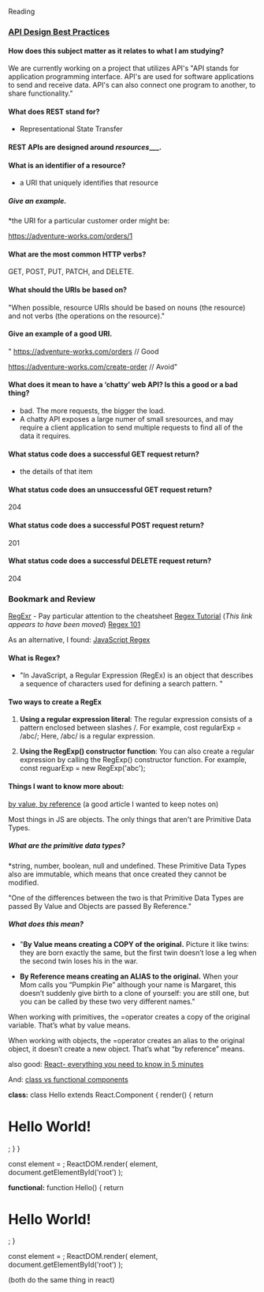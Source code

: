 Reading

### [API Design Best Practices](https://learn.microsoft.com/en-us/azure/architecture/best-practices/api-design)


#### How does this subject matter as it relates to what I am studying?
We are currently working on a project that utilizes API's
 "API stands for application programming interface. API's are used for software applications to send and receive data. API's can also connect one program to another, to share functionality."


#### What does REST stand for?
* Representational State Transfer

#### REST APIs are designed around *resources*___.

#### What is an identifier of a resource? 
* a URI that uniquely identifies that resource

##### *Give an example.*

*the URI for a particular customer order might be:

https://adventure-works.com/orders/1


#### What are the most common HTTP verbs?
GET, POST, PUT, PATCH, and DELETE.

#### What should the URIs be based on?
"When possible, resource URIs should be based on nouns (the resource) and not verbs (the operations on the resource)."



#### Give an example of a good URI.
"
https://adventure-works.com/orders // Good

https://adventure-works.com/create-order // Avoid"

#### What does it mean to have a ‘chatty’ web API? Is this a good or a bad thing?
* bad. The more requests, the bigger the load.
* A chatty API exposes a large numer of small sresources, and may require a client application to send multiple requests to find all of the data it requires. 


#### What status code does a successful GET request return?
* the details of that item

#### What status code does an unsuccessful GET request return?
204

#### What status code does a successful POST request return?
201

#### What status code does a successful DELETE request return?
204

### Bookmark and Review

[RegExr](https://regexr.com/) - Pay particular attention to the cheatsheet
[Regex Tutorial](https://medium.com/factory-mind/regex-tutorial-a-simple-cheatsheet-by-examples-649dc1c3f285)
(*This link appears to have been moved*)
[Regex 101](https://regex101.com/)

As an alternative, I found:
[JavaScript Regex](https://www.programiz.com/javascript/regex#:~:text=In%20JavaScript%2C%20a%20Regular%20Expression,a%20and%20ending%20with%20s%20.)

#### What is Regex?
* "In JavaScript, a Regular Expression (RegEx) is an object that describes a sequence of characters used for defining a search pattern. "

#### Two ways to create a RegEx
1. **Using a regular expression literal**:
The regular expression consists of a pattern enclosed between slashes /. For example,
cost regularExp = /abc/;
Here, /abc/ is a regular expression.

2. **Using the RegExp() constructor function**:
You can also create a regular expression by calling the RegExp() constructor function. For example,
const reguarExp = new RegExp('abc');


#### Things I want to know more about:
[by value, by reference](https://hackernoon.com/grasp-by-value-and-by-reference-in-javascript-7ed75efa1293)
(a good article I wanted to keep notes on)

Most things in JS are objects. The only things that aren't are Primitive Data Types.
##### What are the primitive data types?
*string, number, boolean, null and undefined. These Primitive Data Types also are immutable, which means that once created they cannot be modified.

"One of the differences between the two is that Primitive Data Types are passed By Value and Objects are passed By Reference."

##### What does this mean?
* "**By Value means creating a COPY of the original.** Picture it like twins: they are born exactly the same, but the first twin doesn’t lose a leg when the second twin loses his in the war.

* **By Reference means creating an ALIAS to the original.** When your Mom calls you “Pumpkin Pie” although your name is Margaret, this doesn’t suddenly give birth to a clone of yourself: you are still one, but you can be called by these two very different names."

When working with primitives, the =operator creates a copy of the original variable. That’s what by value means.

When working with objects, the =operator creates an alias to the original object, it doesn’t create a new object. That’s what “by reference” means.


also good:
[React- everything you need to know in 5 minutes](https://hackernoon.com/react-everything-you-need-to-know-in-5-minutes)

And:
[class vs functional components](https://plainenglish.io/blog/which-is-better-class-components-or-functional-component-in-react-a417b4ef6c1a)

**class:** 
class Hello extends React.Component {
  render() {
    return <h1>Hello World!</h1>;
  }
}

const element = <Hello />;
ReactDOM.render(
  element,
  document.getElementById('root')
);

**functional:**
function Hello() {
  return <h1>Hello World!</h1>;
}

const element = <Hello />;
ReactDOM.render(
  element,
  document.getElementById('root')
);

(both do the same thing in react)

